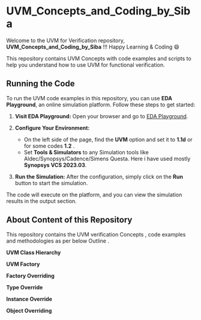 # UVM_Concepts_and_Coding_by_Siba

Welcome to the UVM for Verification repository, **UVM_Concepts_and_Coding_by_Siba** !!! Happy Learning & Coding 😄 

This repository contains UVM Concepts with code examples and scripts to help you understand how to use UVM for functional verification. 

## Running the Code

To run the UVM code examples in this repository, you can use **EDA Playground**, an online simulation platform. Follow these steps to get started:

1. **Visit EDA Playground:**
   Open your browser and go to [EDA Playground](https://www.edaplayground.com).

2. **Configure Your Environment:**
   - On the left side of the page, find the **UVM** option and set it to **1.1d** or for some codes **1.2** .
   - Set **Tools & Simulators** to  any Simulation tools like Aldec/Synopsys/Cadence/Simens Questa. Here i have used mostly **Synopsys VCS 2023.03**. 

3. **Run the Simulation:**
   After the configuration, simply click on the **Run** button to start the simulation.

The code will execute on the platform, and you can view the simulation results in the output section.

## About Content of this Repository

This repository contains the UVM verification Concepts , code examples and methodologies as per below Outline . 

**UVM Class Hierarchy**

**UVM Factory**

**Factory Overriding**

**Type Override**

**Instance Override**

**Object Overriding**
